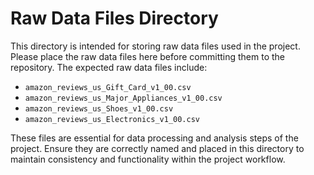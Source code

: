 # Raw Data Files Directory

This directory is intended for storing raw data files used in the project. Please place the raw data files here before committing them to the repository. The expected raw data files include:

- `amazon_reviews_us_Gift_Card_v1_00.csv`
- `amazon_reviews_us_Major_Appliances_v1_00.csv`
- `amazon_reviews_us_Shoes_v1_00.csv`
- `amazon_reviews_us_Electronics_v1_00.csv`

These files are essential for data processing and analysis steps of the project. Ensure they are correctly named and placed in this directory to maintain consistency and functionality within the project workflow.
